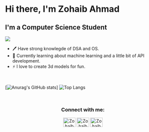 # Hi there, I'm Zohaib Ahmad

## I'm a Computer Science Student

![](https://komarev.com/ghpvc/?username=Kingjo1287&style=plastic)


- 🖊️ Have strong knowlegde of DSA and OS.
- 📖 Currently learning about machine learning and a little bit of API development.
- ⚡ I love to create 3d models for fun.

<br />



[![Anurag's GitHub stats](https://github-readme-stats.vercel.app/api?username=Kingjo1287&hide=prs,issues&show_icons=true&theme=dracula)]
![Top Langs](https://github-readme-stats.vercel.app/api/top-langs/?username=Kingjo1287&hide_progress=true)

<br />

<h3 align="center">Connect with me:</h3>
<p align="center">
<a href="https://twitter.com/kingjo1287" target="blank"><img align="center" src="https://raw.githubusercontent.com/rahuldkjain/github-profile-readme-generator/master/src/images/icons/Social/twitter.svg" alt="Zohaib Ahmad" height="30" width="40" /></a>
<a href="https://twitter.com/kingjo1287?t=LlOP2qCHr8FFDtYBk3-hAg&s=09" target="blank"><img align="center" src="https://raw.githubusercontent.com/rahuldkjain/github-profile-readme-generator/master/src/images/icons/Social/linked-in-alt.svg" alt="Zohaib Ahmad" height="30" width="40" /></a>
<a href="https://leetcode.com/Zohaib_Ahmad/" target="blank"><img align="center" src="https://raw.githubusercontent.com/rahuldkjain/github-profile-readme-generator/master/src/images/icons/Social/leet-code.svg" alt="Zohaib Ahmad" height="30" width="40" /></a>
</p>

